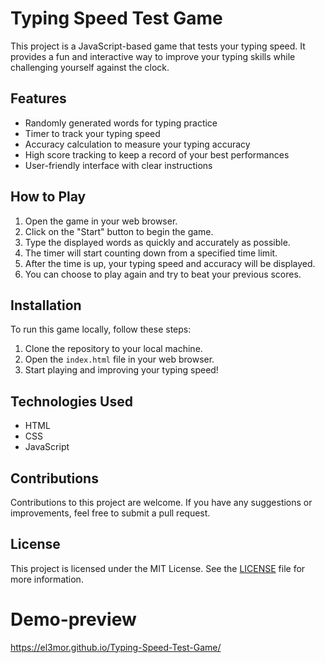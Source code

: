 # Typing Speed Test Game

This project is a JavaScript-based game that tests your typing speed. It provides a fun and interactive way to improve your typing skills while challenging yourself against the clock. 

## Features

- Randomly generated words for typing practice
- Timer to track your typing speed
- Accuracy calculation to measure your typing accuracy
- High score tracking to keep a record of your best performances
- User-friendly interface with clear instructions

## How to Play

1. Open the game in your web browser.
2. Click on the "Start" button to begin the game.
3. Type the displayed words as quickly and accurately as possible.
4. The timer will start counting down from a specified time limit.
5. After the time is up, your typing speed and accuracy will be displayed.
6. You can choose to play again and try to beat your previous scores.

## Installation

To run this game locally, follow these steps:

1. Clone the repository to your local machine.
2. Open the `index.html` file in your web browser.
3. Start playing and improving your typing speed!

## Technologies Used

- HTML
- CSS
- JavaScript

## Contributions

Contributions to this project are welcome. If you have any suggestions or improvements, feel free to submit a pull request.

## License

This project is licensed under the MIT License. See the [LICENSE](LICENSE) file for more information.

# Demo-preview
https://el3mor.github.io/Typing-Speed-Test-Game/